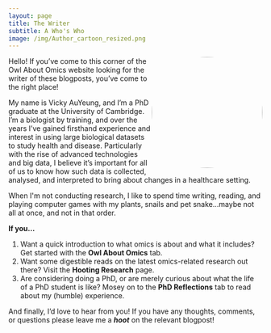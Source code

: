 ```yaml
---
layout: page
title: The Writer
subtitle: A Who's Who
image: /img/Author_cartoon_resized.png
---
```


<p align="left">
  <img width="220" height="220" style="float: right; border-radius:50%" src="https://raw.githubusercontent.com/vauyeung38/vauyeung38.github.io/master/img/Author_cartoon.png" />Hello! If you’ve come to this corner of the Owl About Omics website looking for the writer of these blogposts, you’ve come to the right place!

  My name is Vicky AuYeung, and I’m a PhD graduate at the University of Cambridge. I’m a biologist by training, and over the years I’ve gained firsthand experience and interest in using large biological datasets to study health and disease. Particularly with the rise of advanced technologies and big data, I believe it’s important for all of us to know how such data is collected, analysed, and interpreted to bring about changes in a healthcare setting.
</p>

When I'm not conducting research, I like to spend time writing, reading, and playing computer games with my plants, snails and pet snake...maybe not all at once, and not in that order.

**If you…**

1. Want a quick introduction to what omics is about and what it includes? Get started with the **Owl About Omics** tab.
2. Want some digestible reads on the latest omics-related research out there? Visit the **Hooting Research** page.
3. Are considering doing a PhD, or are merely curious about what the life of a PhD student is like? Mosey on to the **PhD Reflections** tab to read about my (humble) experience.

And finally, I’d love to hear from you! If you have any thoughts, comments, or questions please leave me a **_hoot_** on the relevant blogpost!